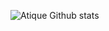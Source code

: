 ![Atique Github stats](https://github-readme-stats.vercel.app/api?username=atique597&theme=highcontrast&show_icons=true&count_private=true)

[comment]: <> (This is a comment, it will not be included)

